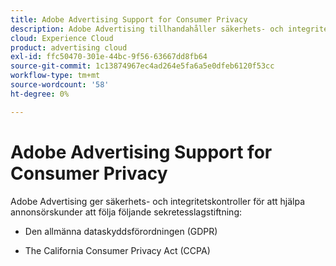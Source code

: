 ```yaml
---
title: Adobe Advertising Support for Consumer Privacy
description: Adobe Advertising tillhandahåller säkerhets- och integritetskontroller för att hjälpa annonsörskunder att följa konsumentsekretesslagstiftningen.
cloud: Experience Cloud
product: advertising cloud
exl-id: ffc50470-301e-44bc-9f56-63667dd8fb64
source-git-commit: 1c13874967ec4ad264e5fa6a5e0dfeb6120f53cc
workflow-type: tm+mt
source-wordcount: '58'
ht-degree: 0%

---
```


# Adobe Advertising Support for Consumer Privacy

Adobe Advertising ger säkerhets- och integritetskontroller för att hjälpa annonsörskunder att följa följande sekretesslagstiftning:

* Den allmänna dataskyddsförordningen (GDPR)

* The California Consumer Privacy Act (CCPA)
